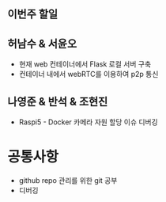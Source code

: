 ## 이번주 할일

## 허남수 & 서윤오
- 현재 web 컨테이너에서 Flask 로컬 서버 구축
- 컨테이너 내에서 webRTC를 이용하여 p2p 통신

## 나영준 & 반석 & 조현진
- Raspi5 - Docker 카메라 자원 할당 이슈 디버깅


# 공통사항
- github repo 관리를 위한 git 공부
- 디버깅



